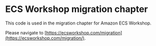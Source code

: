 # ECS Workshop migration chapter

This code is used in the migration chapter for Amazon ECS Workshop.

Please navigate to [https://ecsworkshop.com/migration](https://ecsworkshop.com/migration/).
